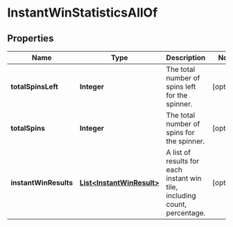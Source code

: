 

# InstantWinStatisticsAllOf


## Properties

Name | Type | Description | Notes
------------ | ------------- | ------------- | -------------
**totalSpinsLeft** | **Integer** | The total number of spins left for the spinner. |  [optional]
**totalSpins** | **Integer** | The total number of spins for the spinner. |  [optional]
**instantWinResults** | [**List&lt;InstantWinResult&gt;**](InstantWinResult.md) | A list of results for each instant win tile, including count, percentage. |  [optional]



